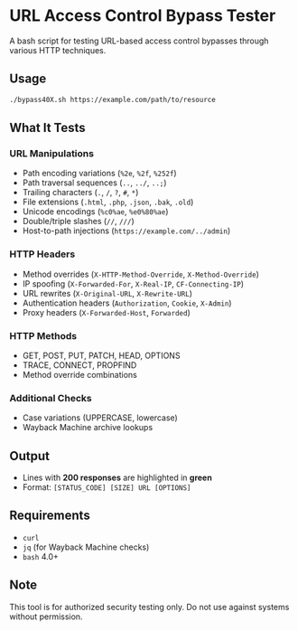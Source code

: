 # URL Access Control Bypass Tester

A bash script for testing URL-based access control bypasses through various HTTP techniques.

## Usage

```bash
./bypass40X.sh https://example.com/path/to/resource
```

## What It Tests

### URL Manipulations

-   Path encoding variations (`%2e`, `%2f`, `%252f`)
-   Path traversal sequences (`..`, `../`, `..;`)
-   Trailing characters (`.`, `/`, `?`, `#`, `*`)
-   File extensions (`.html`, `.php`, `.json`, `.bak`, `.old`)
-   Unicode encodings (`%c0%ae`, `%e0%80%ae`)
-   Double/triple slashes (`//`, `///`)
-   Host-to-path injections (`https://example.com/../admin`)

### HTTP Headers

-   Method overrides (`X-HTTP-Method-Override`, `X-Method-Override`)
-   IP spoofing (`X-Forwarded-For`, `X-Real-IP`, `CF-Connecting-IP`)
-   URL rewrites (`X-Original-URL`, `X-Rewrite-URL`)
-   Authentication headers (`Authorization`, `Cookie`, `X-Admin`)
-   Proxy headers (`X-Forwarded-Host`, `Forwarded`)

### HTTP Methods

-   GET, POST, PUT, PATCH, HEAD, OPTIONS
-   TRACE, CONNECT, PROPFIND
-   Method override combinations

### Additional Checks

-   Case variations (UPPERCASE, lowercase)
-   Wayback Machine archive lookups

## Output

-   Lines with **200 responses** are highlighted in **green**
-   Format: `[STATUS_CODE] [SIZE] URL [OPTIONS]`

## Requirements

-   `curl`
-   `jq` (for Wayback Machine checks)
-   `bash` 4.0+

## Note

This tool is for authorized security testing only. Do not use against systems without permission.

